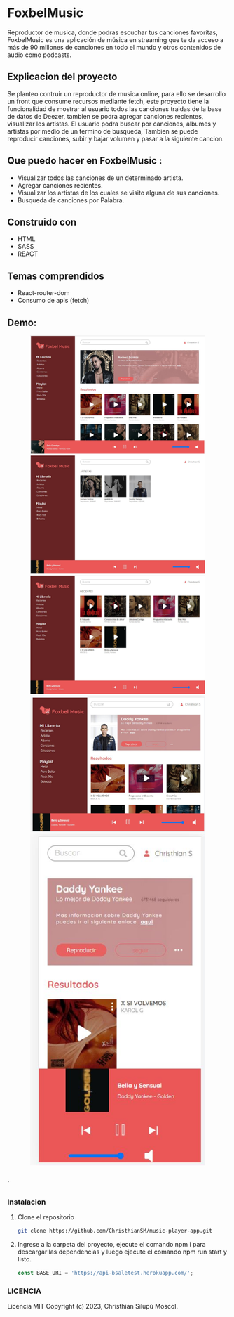 # FoxbelMusic

Reproductor de musica, donde podras escuchar tus canciones favoritas, FoxbelMusic es una aplicación de música en streaming que te da acceso a más de 90 millones de canciones en todo el mundo y otros contenidos de audio como podcasts.

## Explicacion del proyecto 
Se planteo contruir un reproductor de musica online, para ello se desarrollo un front que consume recursos mediante fetch, este proyecto tiene la funcionalidad de mostrar al usuario todos las canciones traidas de la base de datos de Deezer, tambien se podra agregar canciones recientes, visualizar los artistas. El usuario podra buscar por canciones, albumes y artistas por medio de un termino de busqueda, Tambien se puede reproducir canciones, subir y bajar volumen y pasar a la siguiente cancion.

## Que puedo hacer en FoxbelMusic :

* Visualizar todos las canciones de un determinado artista.
* Agregar canciones recientes.
* Visualizar los artistas de los cuales se visito alguna de sus canciones.
* Busqueda de canciones por Palabra.

## Construido con
* HTML
* SASS
* REACT

## Temas comprendidos

* React-router-dom
* Consumo de apis (fetch)

## Demo: 

<div align="center" style="margin-bottom:30px">
  <img src="https://raw.githubusercontent.com/ChristhianSM/music-player-app/main/src/assets/imagen1.JPG" width="400" title="hover text">
  <img src="https://raw.githubusercontent.com/ChristhianSM/music-player-app/main/src/assets/imagen2.JPG" width="400" title="hover text">
  <img src="https://raw.githubusercontent.com/ChristhianSM/music-player-app/main/src/assets/imagen3.JPG" width="400" title="hover text">
  <img src="https://raw.githubusercontent.com/ChristhianSM/music-player-app/main/src/assets/imagen4.JPG" width="400" title="hover text">
  <img src="https://raw.githubusercontent.com/ChristhianSM/music-player-app/main/src/assets/imagen5.JPG" width="400" title="hover text">
</div>
`

### Instalacion

1. Clone el repositorio 
   ```sh
   git clone https://github.com/ChristhianSM/music-player-app.git
   ```
2. Ingrese a la carpeta del proyecto, ejecute el comando npm i para descargar las dependencias y luego ejecute el comando npm run start y listo.
   ```js
   const BASE_URI = 'https://api-bsaletest.herokuapp.com/';
   ```

### LICENCIA

Licencia MIT Copyright (c) 2023, Christhian Silupú Moscol.